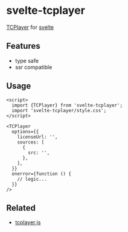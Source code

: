 # svelte-tcplayer

[TCPlayer](https://www.npmjs.com/package/tcplayer.js) for [svelte](https://github.com/sveltejs/svelte)

## Features

- type safe
- ssr compatible

## Usage

```svelte
<script>
  import {TCPlayer} from 'svelte-tcplayer';
  import 'svelte-tcplayer/style.css';
</script>

<TCPlayer
  options={{
    licenseUrl: '',
    sources: [
      {
        src: '',
      },
    ],
  }}
  onerror={function () {
    // logic...
  }}
/>
```

## Related

- [tcplayer.js](https://www.npmjs.com/package/tcplayer.js)
